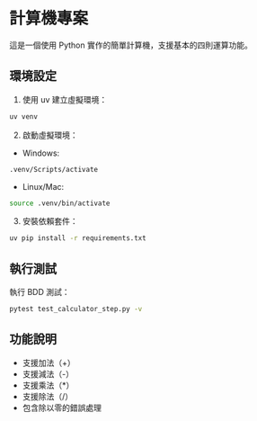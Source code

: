 # 計算機專案

這是一個使用 Python 實作的簡單計算機，支援基本的四則運算功能。

## 環境設定

1. 使用 uv 建立虛擬環境：
```bash
uv venv
```

2. 啟動虛擬環境：
- Windows:
```bash
.venv/Scripts/activate
```
- Linux/Mac:
```bash
source .venv/bin/activate
```

3. 安裝依賴套件：
```bash
uv pip install -r requirements.txt
```

## 執行測試

執行 BDD 測試：
```bash
pytest test_calculator_step.py -v
```

## 功能說明

- 支援加法（+）
- 支援減法（-）
- 支援乘法（*）
- 支援除法（/）
- 包含除以零的錯誤處理 